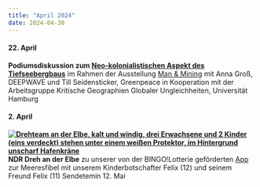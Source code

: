 ```yaml
---
title: "April 2024"
date: 2024-04-30
---
```


#### **22\. April**

**Podiumsdiskussion zum [Neo-kolonialistischen Aspekt des Tiefseebergbaus](https://www.shmh.de/veranstaltungen/tiefseebergbau/)** im Rahmen der Ausstellung [Man & Mining](https://www.shmh.de/ausstellungen/man-and-mining/) mit Anna Groß, DEEPWAVE und Till Seidensticker, Greenpeace in Kooperation mit der Arbeitsgruppe Kritische Geographien Globaler Ungleichheiten, Universität Hamburg

#### **2\. April**

**[![Drehteam an der Elbe, kalt und windig, drei Erwachsene und 2 Kinder (eins verdeckt)  stehen unter einem weißen Protektor, im Hintergrund unscharf Hafenkräne ](https://www.deepwave.org/wp-content/uploads/2024/11/NDR-Dreh-1.jpeg)](https://www.deepwave.org/wp-content/uploads/2024/11/NDR-Dreh-1.jpeg)NDR Dreh an der Elbe** zu unserer von der BINGO!Lotterie geförderten [App](https://play.google.com/store/apps/details?id=com.DEEPWAVE.Meeresfibel) zur Meeresfibel mit unserem Kinderbotschafter Felix (12) und seinem Freund Felix (11) Sendetemin 12. Mai
